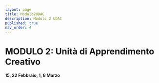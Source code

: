 ```yaml
---
layout: page
title: Modulo2UDAC
description: Modulo 2 UDAC
published: true
nav_order: 4
---
```


#  MODULO 2: Unità di Apprendimento Creativo

**15, 22 Febbraio, 1, 8 Marzo**

